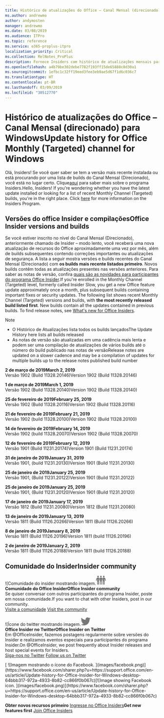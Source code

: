 ```yaml
---
title: Histórico de atualizações do Office – Canal Mensal (direcionado)
ms.author: andrewmo
author: andymosten
manager: andrewmo
ms.date: 03/08/2019
ms.audience: ITPro
ms.topic: reference
ms.service: o365-proplus-itpro
localization_priority: Critical
ms.collection: RelNotes_ProPlus
description: Fornece Insiders com histórico de atualizações mensais para os lançamentos do Canal Mensal Direcionado para a área de trabalho do Windows
ms.openlocfilehash: a4b79be302debe7782f193ff15de65888c8d30a1
ms.sourcegitcommit: 1efbc1c32ff19eed3fee3eb9ae5d67f1d6c036c7
ms.translationtype: HT
ms.contentlocale: pt-BR
ms.lasthandoff: 03/09/2019
ms.locfileid: "30512770"
---
```

# <a name="update-history-for-office-monthly-targeted-channel-for-windows"></a><span data-ttu-id="6f019-103">Histórico de atualizações do Office – Canal Mensal (direcionado) para Windows</span><span class="sxs-lookup"><span data-stu-id="6f019-103">Update history for Office Monthly (Targeted) channel for Windows</span></span>

<span data-ttu-id="6f019-p101">Olá, Insiders! Se você quer saber se tem a versão mais recente instalada ou está procurando por uma lista de builds do Canal Mensal (Direcionado), você está no lugar certo.                                                                    Clique[aqui](https://insider.office.com/) para saber mais sobre o programa Insiders.</span><span class="sxs-lookup"><span data-stu-id="6f019-p101">Hello, Insiders! If you're wondering whether you have the latest update installed or looking for a list of recent Monthly Channel (Targeted) builds, you're in the right place. Click [here](https://insider.office.com/) for more information on the Insiders Program.</span></span>

## <a name="office-insider-versions-and-builds"></a><span data-ttu-id="6f019-107">Versões do office Insider e compilações</span><span class="sxs-lookup"><span data-stu-id="6f019-107">Office Insider versions and builds</span></span>

<span data-ttu-id="6f019-p102">Se você estiver inscrito no nível do Canal Mensal (Direcionado), anteriormente chamado de Insider – modo lento, você receberá uma nova atualização de recursos do Office aproximadamente uma vez por mês, além de builds subsequentes contendo correções importantes ou atualizações de segurança. A lista a seguir mostra versões e builds recentes do Canal Mensal (Direcionado) com **os builds mais recente listados primeiro**. Novos builds contêm todas as atualizações presentes nas versões anteriores. Para saber as notas de versão, confira [quais são as novidades para participantes do programa Office Insider](https://support.office.com/pt-BR/article/what-s-new-for-office-insiders-c152d1e2-96ff-4ce9-8c14-e74e13847a24).</span><span class="sxs-lookup"><span data-stu-id="6f019-p102">If you're enrolled in the Monthly Channel (Targeted) level, formerly called Insider Slow, you get a new Office feature update approximately once a month, plus subsequent builds containing important fixes or security updates. The following list shows recent Monthly Channel (Targeted) versions and builds, with **the most recently released build listed first**. New builds contain all the updates contained in previous builds. To find release notes, see [What's new for Office Insiders](https://support.office.com/pt-BR/article/what-s-new-for-office-insiders-c152d1e2-96ff-4ce9-8c14-e74e13847a24).</span></span>

> [!NOTE]
> - <span data-ttu-id="6f019-112">O Histórico de Atualizações lista todos os builds lançados</span><span class="sxs-lookup"><span data-stu-id="6f019-112">The Update History here lists all builds released</span></span>
> - <span data-ttu-id="6f019-113">As notas de versão são atualizadas em uma cadência mais lenta e podem ser uma compilação de atualizações de vários builds até o número do build publicado nas notas de versão</span><span class="sxs-lookup"><span data-stu-id="6f019-113">Release notes are updated on a slower cadence and may be a compilation of updates for multiple builds up to the release notes published build number</span></span>

<span data-ttu-id="6f019-114">**2 de março de 2019**</span><span class="sxs-lookup"><span data-stu-id="6f019-114">**March 2, 2019**</span></span><br/> <span data-ttu-id="6f019-115">Versão 1902 (Build 11328.20146)</span><span class="sxs-lookup"><span data-stu-id="6f019-115">Version 1902 (Build 11328.20146)</span></span><br/>

<span data-ttu-id="6f019-116">**1 de março de 2019**</span><span class="sxs-lookup"><span data-stu-id="6f019-116">**March 1, 2019**</span></span><br/> <span data-ttu-id="6f019-117">Versão 1902 (Build 11328.20140)</span><span class="sxs-lookup"><span data-stu-id="6f019-117">Version 1902 (Build 11328.20140)</span></span><br/>

<span data-ttu-id="6f019-118">**25 de fevereiro de 2019**</span><span class="sxs-lookup"><span data-stu-id="6f019-118">**February 25, 2019**</span></span><br/> <span data-ttu-id="6f019-119">Versão 1902 (Build 11328.20116)</span><span class="sxs-lookup"><span data-stu-id="6f019-119">Version 1902 (Build 11328.20116)</span></span><br/>

<span data-ttu-id="6f019-120">**21 de fevereiro de 2019**</span><span class="sxs-lookup"><span data-stu-id="6f019-120">**February 21, 2019**</span></span><br/> <span data-ttu-id="6f019-121">Versão 1902 (build 11328.20100)</span><span class="sxs-lookup"><span data-stu-id="6f019-121">Version 1902 (Build 11328.20100)</span></span><br/>

<span data-ttu-id="6f019-122">**14 de fevereiro de 2019**</span><span class="sxs-lookup"><span data-stu-id="6f019-122">**February 14, 2019**</span></span><br/> <span data-ttu-id="6f019-123">Versão 1902 (build 11328.20070)</span><span class="sxs-lookup"><span data-stu-id="6f019-123">Version 1902 (Build 11328.20070)</span></span><br/>

<span data-ttu-id="6f019-124">**12 de fevereiro de 2019**</span><span class="sxs-lookup"><span data-stu-id="6f019-124">**February 12, 2019**</span></span><br/> <span data-ttu-id="6f019-125">Versão 1901 (Build 11231.20174)</span><span class="sxs-lookup"><span data-stu-id="6f019-125">Version 1901 (Build 11231.20174)</span></span><br/>

<span data-ttu-id="6f019-126">**31 de janeiro de 2019**</span><span class="sxs-lookup"><span data-stu-id="6f019-126">**January 31, 2019**</span></span><br/> <span data-ttu-id="6f019-127">Versão 1901, (build 11231.20130)</span><span class="sxs-lookup"><span data-stu-id="6f019-127">Version 1901 (Build 11231.20130)</span></span><br/> 

<span data-ttu-id="6f019-128">**25 de janeiro de 2019**</span><span class="sxs-lookup"><span data-stu-id="6f019-128">**January 25, 2019**</span></span><br/> <span data-ttu-id="6f019-129">Versão 1901, (Build 11231.20122)</span><span class="sxs-lookup"><span data-stu-id="6f019-129">Version 1901 (Build 11231.20122)</span></span><br/> 

<span data-ttu-id="6f019-130">**25 de janeiro de 2019**</span><span class="sxs-lookup"><span data-stu-id="6f019-130">**January 25, 2019**</span></span><br/> <span data-ttu-id="6f019-131">Versão 1901, (Build 11231.20120)</span><span class="sxs-lookup"><span data-stu-id="6f019-131">Version 1901 (Build 11231.20120)</span></span><br/> 

<span data-ttu-id="6f019-132">**17 de janeiro de 2019**</span><span class="sxs-lookup"><span data-stu-id="6f019-132">**January 17, 2019**</span></span><br/> <span data-ttu-id="6f019-133">Versão 1812 (Build 11231.20080)</span><span class="sxs-lookup"><span data-stu-id="6f019-133">Version 1812 (Build 11231.20080)</span></span><br/> 

<span data-ttu-id="6f019-134">**13 de janeiro de 2019**</span><span class="sxs-lookup"><span data-stu-id="6f019-134">**January 13, 2019**</span></span><br/> <span data-ttu-id="6f019-135">Versão 1811 (Build 11126.20266)</span><span class="sxs-lookup"><span data-stu-id="6f019-135">Version 1811 (Build 11126.20266)</span></span><br/>

<span data-ttu-id="6f019-136">**8 de janeiro de 2019**</span><span class="sxs-lookup"><span data-stu-id="6f019-136">**January 8, 2019**</span></span><br/> <span data-ttu-id="6f019-137">Versão 1811 (Build 11126.20196)</span><span class="sxs-lookup"><span data-stu-id="6f019-137">Version 1811 (build 11126.20196)</span></span><br/> 

<span data-ttu-id="6f019-138">**2 de janeiro de 2019**</span><span class="sxs-lookup"><span data-stu-id="6f019-138">**January 2, 2019**</span></span><br/> <span data-ttu-id="6f019-139">Versão 1811 (Build 11126.20188)</span><span class="sxs-lookup"><span data-stu-id="6f019-139">Version 1811 (build 11126.20188)</span></span><br/> 


## <a name="insider-community"></a><span data-ttu-id="6f019-140">Comunidade do Insider</span><span class="sxs-lookup"><span data-stu-id="6f019-140">Insider community</span></span>

<span data-ttu-id="6f019-141">![Comunidade do insider mostrando imagem.</span><span class="sxs-lookup"><span data-stu-id="6f019-141">![Image showing insider community.</span></span> ](images/insidercommunity.png)<br/>
<span data-ttu-id="6f019-142">**Comunidade do Office Insider**</span><span class="sxs-lookup"><span data-stu-id="6f019-142">**Office Insider community**</span></span><br/> <span data-ttu-id="6f019-143">Se quiser conversar com outros participantes do programa Insider, poste em nossa comunidade.</span><span class="sxs-lookup"><span data-stu-id="6f019-143">If you want to chat with other Insiders, post in our community.</span></span><br/><span data-ttu-id="6f019-144"> 
[Visite a comunidade](https://go.microsoft.com/fwlink/?linkid=843493)</span><span class="sxs-lookup"><span data-stu-id="6f019-144"> 
[Visit the community](https://go.microsoft.com/fwlink/?linkid=843493)</span></span><br/> 

<span data-ttu-id="6f019-145">![Ícone do twitter mostrando imagem.</span><span class="sxs-lookup"><span data-stu-id="6f019-145">![Image showing twitter icon.</span></span> ](images/twitter.png)<br/>
<span data-ttu-id="6f019-146">**Office Insider no Twitter**</span><span class="sxs-lookup"><span data-stu-id="6f019-146">**Office Insider on Twitter**</span></span><br/> <span data-ttu-id="6f019-147">Em @OfficeInsider, fazemos postagens regularmente sobre versões do Insider e realizamos eventos especiais para participantes do programa Insider.</span><span class="sxs-lookup"><span data-stu-id="6f019-147">On @OfficeInsider, we post frequently about Insider releases and host special events for Insiders.</span></span><br/><span data-ttu-id="6f019-148"> 
[Siga-nos no Twitter](https://go.microsoft.com/fwlink/?linkid=717717)</span><span class="sxs-lookup"><span data-stu-id="6f019-148"> 
[Follow us on Twitter](https://go.microsoft.com/fwlink/?linkid=717717)</span></span><br/> 

<span data-ttu-id="6f019-149">
  [
  ![Imagem mostrando o ícone do Facebook. ](images/facebook.png)](https://www.facebook.com/sharer.php?u=https://support.office.com/en-us/article/Update-history-for-Office-Insider-for-Windows-desktop-64bbb317-972a-4933-8b82-cc866f0b067c)</span><span class="sxs-lookup"><span data-stu-id="6f019-149">[![Image showing Facebook icon. ](images/facebook.png)](https://www.facebook.com/sharer.php?u=https://support.office.com/en-us/article/Update-history-for-Office-Insider-for-Windows-desktop-64bbb317-972a-4933-8b82-cc866f0b067c)</span></span>       


<span data-ttu-id="6f019-150">**Obter novos recursos primeiro**
[Ingresse no Office Insiders](https://insider.office.com/)</span><span class="sxs-lookup"><span data-stu-id="6f019-150">**Get new features first**
[Join Office Insiders](https://insider.office.com/)</span></span>